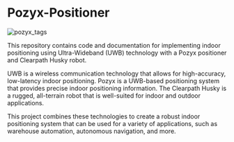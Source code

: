 # Pozyx-Positioner

![pozyx_tags](https://user-images.githubusercontent.com/76758539/223737719-c1a2eab1-2e22-4730-b2b6-88f7d551156d.jpeg)


This repository contains code and documentation for implementing indoor positioning using Ultra-Wideband (UWB) technology with a Pozyx positioner and Clearpath Husky robot.

UWB is a wireless communication technology that allows for high-accuracy, low-latency indoor positioning. Pozyx is a UWB-based positioning system that provides precise indoor positioning information. The Clearpath Husky is a rugged, all-terrain robot that is well-suited for indoor and outdoor applications.

This project combines these technologies to create a robust indoor positioning system that can be used for a variety of applications, such as warehouse automation, autonomous navigation, and more.
